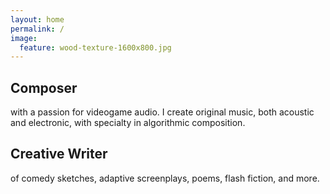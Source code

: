 ```yaml
---
layout: home
permalink: /
image:
  feature: wood-texture-1600x800.jpg
---
```

		
<div class="tiles">		
	
<div class="tile">		
  <h2 class="post-title">Composer</h2>		
  <p class="post-excerpt">with a passion for videogame audio.  I create original music, both acoustic and electronic, with specialty in algorithmic composition.</p>		
</div><!-- /.tile -->		
		
<div class="tile">		
  <h2 class="post-title">Creative Writer</h2>		
  <p class="post-excerpt">of comedy sketches, adaptive screenplays, poems, flash fiction, and more.</p>		
</div><!-- /.tile -->		
		
</div><!-- /.tiles --> 		
